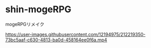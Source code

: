 # shin-mogeRPG
mogeRPGリメイク


https://user-images.githubusercontent.com/12194975/212219350-73bc5aaf-c630-4813-ba0d-458164ee0f6a.mp4


